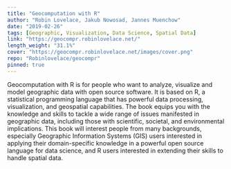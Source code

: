 ```yaml
---
title: "Geocomputation with R"
author: "Robin Lovelace, Jakub Nowosad, Jannes Muenchow"
date: "2019-02-26"
tags: [Geographic, Visualization, Data Science, Spatial Data]
link: "https://geocompr.robinlovelace.net/"
length_weight: "31.1%"
cover: "https://geocompr.robinlovelace.net/images/cover.png"
repo: "Robinlovelace/geocompr"
pinned: true
---
```


Geocomputation with R is for people who want to analyze, visualize and model geographic data with open source software. It is based on R, a statistical programming language that has powerful data processing, visualization, and geospatial capabilities. The book equips you with the knowledge and skills to tackle a wide range of issues manifested in geographic data, including those with scientific, societal, and environmental implications. This book will interest people from many backgrounds, especially Geographic Information Systems (GIS) users interested in applying their domain-specific knowledge in a powerful open source language for data science, and R users interested in extending their skills to handle spatial data.
